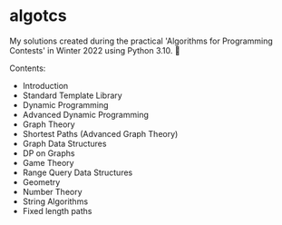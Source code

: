 # algotcs
My solutions created during the practical 'Algorithms for Programming Contests' in Winter 2022 using Python 3.10. 🐍

Contents:
- Introduction
- Standard Template Library
- Dynamic Programming
- Advanced Dynamic Programming
- Graph Theory
- Shortest Paths (Advanced Graph Theory)
- Graph Data Structures
- DP on Graphs
- Game Theory
- Range Query Data Structures
- Geometry
- Number Theory
- String Algorithms
- Fixed length paths